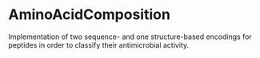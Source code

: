 # AminoAcidComposition
Implementation of two sequence- and one structure-based encodings for peptides in order to classify their antimicrobial activity.
